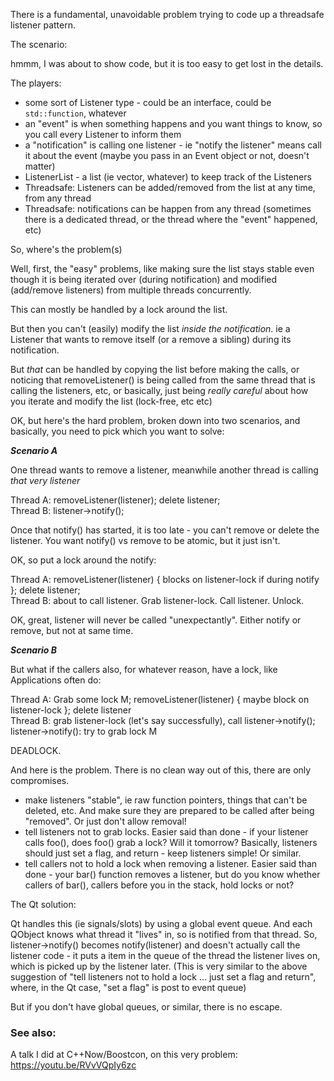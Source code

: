 There is a fundamental, unavoidable problem trying to code up a threadsafe listener pattern.

The scenario:

hmmm, I was about to show code, but it is too easy to get lost in the details.

The players:

- some sort of Listener type - could be an interface, could be `std::function`, whatever
- an "event" is when something happens and you want things to know, so you call every Listener to inform them
- a "notification" is calling one listener - ie "notify the listener" means call it about the event (maybe you pass in an Event object or not, doesn't matter)
- ListenerList - a list (ie vector, whatever) to keep track of the Listeners
- Threadsafe: Listeners can be added/removed from the list at any time, from any thread
- Threadsafe: notifications can be happen from any thread (sometimes there is a dedicated thread, or the thread where the "event" happened, etc)

So, where's the problem(s)

Well, first, the "easy" problems, like making sure the list stays stable even though it is being iterated over (during notification) and modified (add/remove listeners) from multiple threads concurrently.

This can mostly be handled by a lock around the list.

But then you can't (easily) modify the list *inside the notification*.
ie a Listener that wants to remove itself (or a remove a sibling) during its notification.

But _that_ can be handled by copying the list before making the calls,
or noticing that removeListener() is being called from the same thread that is calling the listeners, etc,
or basically, just being _really careful_ about how you iterate and modify the list (lock-free, etc etc)

OK, but here's the hard problem, broken down into two scenarios, and basically, you need to pick which you want to solve:

***Scenario A***

One thread wants to remove a listener, meanwhile another thread is calling *that very listener*

Thread A: removeListener(listener); delete listener;  
Thread B: listener->notify();  

Once that notify() has started, it is too late - you can't remove or delete the listener.  You want notify() vs remove to be atomic, but it just isn't.

OK, so put a lock around the notify:

Thread A: removeListener(listener) { blocks on listener-lock if during notify }; delete listener;  
Thread B: about to call listener. Grab listener-lock. Call listener. Unlock.  

OK, great, listener will never be called "unexpectantly". Either notify or remove, but not at same time.

***Scenario B***

But what if the callers also, for whatever reason, have a lock, like Applications often do:

Thread A: Grab some lock M; removeListener(listener) { maybe block on listener-lock }; delete listener  
Thread B: grab listener-lock (let's say successfully), call listener->notify();  
listener->notify(): try to grab lock M  

DEADLOCK.

And here is the problem.  There is no clean way out of this, there are only compromises.

- make listeners "stable", ie raw function pointers, things that can't be deleted, etc. And make sure they are prepared to be called after being "removed". Or just don't allow removal!
- tell listeners not to grab locks.  Easier said than done - if your listener calls foo(), does foo() grab a lock? Will it tomorrow?  Basically, listeners should just set a flag, and return - keep listeners simple! Or similar.
- tell callers not to hold a lock when removing a listener. Easier said than done - your bar() function removes a listener, but do you know whether callers of bar(), callers before you in the stack, hold locks or not?

The Qt solution:

Qt handles this (ie signals/slots) by using a global event queue. And each QObject knows what thread it "lives" in, so is notified from that thread.
So, listener->notify() becomes notify(listener) and doesn't actually call the listener code - it puts a item in the queue of the thread the listener lives on, which is picked up by the listener later.
(This is very similar to the above suggestion of "tell listeners not to hold a lock ... just set a flag and return", where, in the Qt case, "set a flag" is post to event queue)

But if you don't have global queues, or similar, there is no escape.


### See also:

A talk I did at C++Now/Boostcon, on this very problem: https://youtu.be/RVvVQpIy6zc

